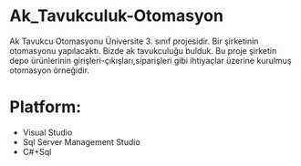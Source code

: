 # Ak_Tavukculuk-Otomasyon
Ak Tavukcu Otomasyonu
Üniversite 3. sınıf projesidir. Bir şirketinin otomasyonu yapılacaktı. Bizde ak tavukculuğu bulduk.
Bu proje şirketin depo ürünlerinin girişleri-çıkışları,siparişleri gibi ihtiyaçlar üzerine kurulmuş otomasyon örneğidir.
# Platform:
- Visual Studio
- Sql Server Management Studio
- C#+Sql
